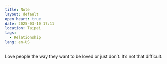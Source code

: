 ```yaml
---
title: Note
layout: default
open_heart: true
date: 2025-03-10 17:11
location: Taipei
tags: 
  - Relationship
lang: en-US
---
```


Love people the way they want to be loved or just don’t. It’s not that difficult.
